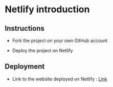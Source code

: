 # Netlify introduction

## Instructions

* Fork the project on your own GitHub account

* Deploy the project on Netlify

## Deployment

* Link to the website deployed on Netlify : [Link](https://awesome-dubinsky-49f294.netlify.app)
